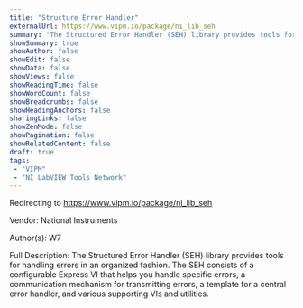 ```yaml
---
title: "Structure Error Handler"
externalUrl: https://www.vipm.io/package/ni_lib_seh
summary: "The Structured Error Handler (SEH) library provides tools for handling errors in an organized fashion."
showSummary: true
showAuthor: false
showEdit: false
showData: false
showViews: false
showReadingTime: false
showWordCount: false
showBreadcrumbs: false
showHeadingAnchors: false
sharingLinks: false
showZenMode: false
showPagination: false
showRelatedContent: false
draft: true
tags:
 - "VIPM"
 - "NI LabVIEW Tools Network"
---
```


Redirecting to https://www.vipm.io/package/ni_lib_seh

Vendor: National Instruments

Author(s): W7
 
Full Description:
The Structured Error Handler (SEH) library provides tools for handling errors in an organized fashion. The SEH consists of a configurable Express VI that helps you handle specific errors, a communication mechanism for transmitting errors, a template for a central error handler, and various supporting VIs and utilities.